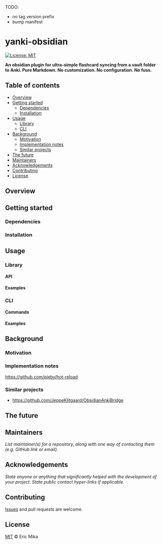 <!--+ Warning: Content inside HTML comment blocks was generated by mdat and may be overwritten. +-->

TODO:

- no tag version prefix
- bump manifest

<!-- title -->

# yanki-obsidian

<!-- /title -->

<!-- badges -->

[![License: MIT](https://img.shields.io/badge/License-MIT-yellow.svg)](https://opensource.org/licenses/MIT)

<!-- /badges -->

<!-- short-description -->

**An obsidian plugin for ultra-simple flashcard syncing from a vault folder to Anki. Pure Markdown. No customization. No configuration. No fuss.**

<!-- /short-description -->

<!-- table-of-contents -->

## Table of contents

- [Overview](#overview)
- [Getting started](#getting-started)
  - [Dependencies](#dependencies)
  - [Installation](#installation)
- [Usage](#usage)
  - [Library](#library)
  - [CLI](#cli)
- [Background](#background)
  - [Motivation](#motivation)
  - [Implementation notes](#implementation-notes)
  - [Similar projects](#similar-projects)
- [The future](#the-future)
- [Maintainers](#maintainers)
- [Acknowledgements](#acknowledgements)
- [Contributing](#contributing)
- [License](#license)

<!-- /table-of-contents -->

## Overview

## Getting started

### Dependencies

### Installation

## Usage

### Library

#### API

#### Examples

### CLI

#### Commands

#### Examples

## Background

### Motivation

### Implementation notes

<https://github.com/pjeby/hot-reload>

### Similar projects

- <https://github.com/JeppeKlitgaard/ObsidianAnkiBridge>

## The future

## Maintainers

_List maintainer(s) for a repository, along with one way of contacting them (e.g. GitHub link or email)._

## Acknowledgements

_State anyone or anything that significantly helped with the development of your project. State public contact hyper-links if applicable._

<!-- contributing -->

## Contributing

[Issues](https://github.com/kitschpatrol/yanki-obsidian/issues) and pull requests are welcome.

<!-- /contributing -->

<!-- license -->

## License

[MIT](license.txt) © Eric Mika

<!-- /license -->
